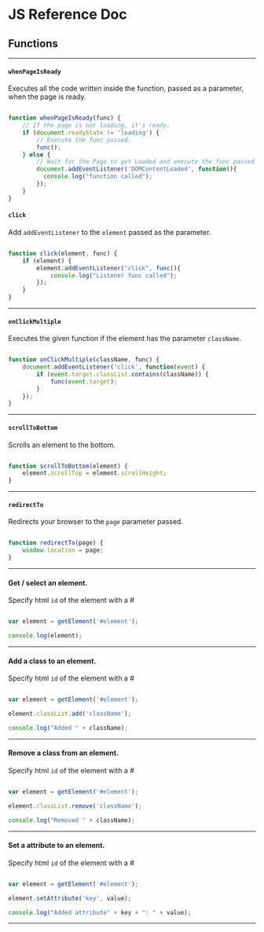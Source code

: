 JS Reference Doc
============
## Functions

---

#### `whenPageIsReady`
Executes all the code written inside the function, passed as a parameter, when the page is ready.

```js

function whenPageIsReady(func) {
    // If the page is not loading, it's ready.
    if (document.readyState != 'loading') {
        // Execute the func passed.
        func();
    } else {
        // Wait for the Page to get Loaded and execute the func passed.
        document.addEventListener('DOMContentLoaded', function(){
          console.log("function called");
        });
    }
}

```

#### `click`
Add `addEventListener` to the `element` passed as the parameter.

```js

function click(element, func) {
    if (element) {
        element.addEventListener("click", func(){
            console.log("Listener func called");
        });
    }
}

```

---

#### `onClickMultiple`
Executes the given function if the element has the parameter `className`.

```js

function onClickMultiple(className, func) {
    document.addEventListener('click', function(event) {
        if (event.target.classList.contains(className)) {
            func(event.target);
        }
    });
}

```

---

#### `scrollToBottom`
Scrolls an element to the bottom.

```js

function scrollToBottom(element) {
    element.scrollTop = element.scrollHeight;
}

```

---

#### `redirectTo`
Redirects your browser to the `page` parameter passed.

```js

function redirectTo(page) {
    window.location = page;
}


```

---

#### Get / select an element.
Specify html `id` of the element with a #

```js

var element = getElement('#element');

console.log(element);

```

---

#### Add a class to an element.
Specify html `id` of the element with a #

```js

var element = getElement('#element');

element.classList.add('className');

console.log("Added " + className);

```

---

#### Remove a class from an element.
Specify html `id` of the element with a #

```js

var element = getElement('#element');

element.classList.remove('className');

console.log("Removed " + className);

```

---

#### Set a attribute to an element.
Specify html `id` of the element with a #

```js

var element = getElement('#element');

element.setAttribute('key', value);

console.log("Added attribute" + key + ": " + value);

```

---

